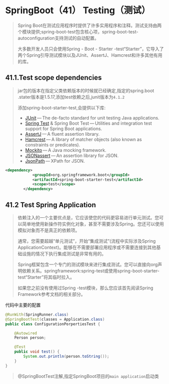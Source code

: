 # SpringBoot（41） Testing（测试）

> Spring Boot在测试应用程序时提供了许多实用程序和注释。测试支持由两个模块提供;spring-boot-test包含核心项，spring-boot-test- autoconfiguration支持测试的自动配置。
>
> 大多数开发人员只会使用Spring - Boot - Starter -test“Starter”，它导入了两个Spring引导测试模块以及JUnit、AssertJ、Hamcrest和许多其他有用的库。

## 41.1.Test scope dependencies

> jar包的版本在指定父类依赖版本的时候就已经确定,指定的spring.boot .stater版本是1.5.17,添加test依赖之后,junit版本为`4.1.2`
>
> 添加spring-boot-starter-test,会提供以下库:
>
> - [JUnit](http://junit.org/) — The de-facto standard for unit testing Java applications.
> - [Spring Test](https://docs.spring.io/spring/docs/4.3.20.RELEASE/spring-framework-reference/htmlsingle/#integration-testing) & Spring Boot Test — Utilities and integration test support for Spring Boot applications.
> - [AssertJ](https://joel-costigliola.github.io/assertj/) — A fluent assertion library.
> - [Hamcrest](http://hamcrest.org/JavaHamcrest/) — A library of matcher objects (also known as constraints or predicates).
> - [Mockito](http://mockito.org/) — A Java mocking framework.
> - [JSONassert](https://github.com/skyscreamer/JSONassert) — An assertion library for JSON.
> - [JsonPath](https://github.com/jayway/JsonPath) — XPath for JSON.
>
>  

```xml
<dependency>
			<groupId>org.springframework.boot</groupId>
			<artifactId>spring-boot-starter-test</artifactId>
    		<scope>test</scope>
		</dependency>
```

## 41.2 Test Spring Application

> 依赖注入的一个主要优点是，它应该使您的代码更容易进行单元测试。您可以简单地使用新操作符实例化对象，甚至不需要涉及Spring。您还可以使用模拟对象而不是真正的依赖项。 
>
> 通常，您需要超越“单元测试”，开始“集成测试”(流程中实际涉及Spring ApplicationContext)。能够在不需要部署应用程序或不需要连接到其他基础设施的情况下执行集成测试是非常有用的。 
>
> Spring框架包含一个专门的测试模块来进行集成测试。您可以直接向org声明依赖关系。springframework:spring-test或使用spring-boot-starter-test“Starter”将其临时拉入。 
>
> 如果您之前没有使用过Spring -test模块，那么您应该首先阅读Spring Framework参考文档的相关部分。 

代码中主要的配置

```java
@RunWith(SpringRunner.class)
@SpringBootTest(classes = Application.class)
public class ConfigurationPorpertiesTest {

	@Autowired
	Person person;

	@Test
	public void test() {
		System.out.println(person.toString());
	}
}
```

> @SpringBootTest注解,指定SpringBoot项目的`main application`启动类

